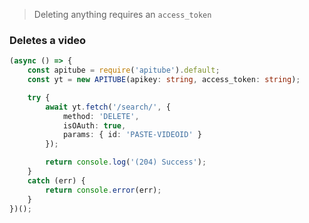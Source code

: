 > Deleting anything requires an `access_token`

### Deletes a video

```ts
(async () => {
	const apitube = require('apitube').default;
	const yt = new APITUBE(apikey: string, access_token: string);

	try {
		await yt.fetch('/search/', {
			method: 'DELETE',
			isOAuth: true,
			params: { id: 'PASTE-VIDEOID' }
		});

		return console.log('(204) Success');
	}
	catch (err) {
		return console.error(err);
	}
})();
```
